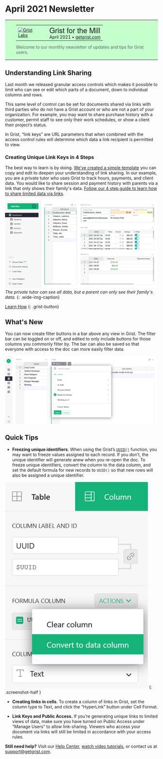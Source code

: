# April 2021 Newsletter

<style>
  /* restore some poorly overridden defaults */
  .newsletter-header .table {
    background-color: initial;
    border: initial;
  }
  .newsletter-header .table > tbody > tr > td {
    padding: initial;
    border: initial;
    vertical-align: initial;
  }
  .newsletter-header img.header-img {
    padding: initial;
    max-width: initial;
    display: initial;
    padding: initial;
    line-height: initial;
    background-color: initial;
    border: initial;
    border-radius: initial;
    margin: initial;
  }

  /* copy newsletter styles, with a prefix for sufficient specificity */
  .newsletter-header .header {
    border: none;
    padding: 0;
    margin: 0;
  }
  .newsletter-header table > tbody > tr > td.header-image {
    width: 80px;
    padding-right: 16px;
  }
  .newsletter-header table > tbody > tr > td.header-text {
    background-color: #c4ffcd;
    padding: 16px 36px;
  }
  .newsletter-header table.header-top {
    border: none;
    padding: 0;
    margin: 0;
    width: 100%;
  }
  .header-title {
    font-family: Helvetica Neue, Helvetica, Arial, sans-serif;
    font-size: 24px;
    line-height: 28px;
  }
  .header-month {
  }
  .header-welcome {
    margin-top: 12px;
    color: #666666;
  }
</style>
<div class="newsletter-header">
<table class="header" cellpadding="0" cellspacing="0" border="0"><tr>
  <td class="header-text">
    <table class="header-top"><tr>
      <td class="header-image">
        <a href="https://www.getgrist.com">
          <img class="header-img" src="/images/newsletters/2021-04/april-logo.png" width="80" height="80" alt="Grist Labs" border="0">
        </a>
      </td>
      <td class="header-top-text">
        <div class="header-title">Grist for the Mill</div>
        <div class="header-month">April 2021
          &#8226; <a href="https://www.getgrist.com/">getgrist.com</a></div>
      </td>
    </tr></table>
    <div class="header-welcome">
      Welcome to our monthly newsletter of updates and tips for Grist users.
    </div>
  </td>
</tr></table>
</div>

## Understanding Link Sharing

Last month we released granular access controls which makes it possible to limit who can see or
edit which parts of a document, down to individual columns and rows.

This same level of control can be set for documents shared via links with third parties who do not
have a Grist account or who are not a part of your organization. For example, you may want to
share purchase history with a customer, permit staff to see only their work schedules, or show a
client their project’s status.

In Grist, “link keys” are URL parameters that when combined with the access control rules will
determine which data a link recipient is permitted to view.

### Creating Unique Link Keys in 4 Steps

The best way to learn is by doing.
[We’ve created a simple template](https://public.getgrist.com/cBRGq2QKzTSC/Private-Tutor-LinkKey-Tutorial)
you can copy and edit to deepen your understanding of link sharing. In our example, you are a
private tutor who uses Grist to track hours, payments, and client data. You would like to share
session and payment history with parents via a link that only shows their family's data. [Follow
our 4 step guide to learn how to share limited data via links](../examples/2021-04-link-keys.md).

![Tutor and family's views](../examples/images/2021-04-link-keys/full-v-limited-access-animated.gif)
*The private tutor can see all data, but a parent can only see their family's data.*
{: .wide-img-caption}

[Learn How](../examples/2021-04-link-keys.md)
{: .grist-button}


## What's New

You can now create filter buttons in a bar above any view in Grist. The filter bar can be
toggled on or off, and edited to only include buttons for those columns you commonly filter
by. The bar can also be saved so that everyone with access to the doc can more easily filter data.

![Filter bar](../images/newsletters/2021-04/filter-bar.png)

## Quick Tips

- **Freezing unique identifiers**. When using the Grist’s
  [`UUID()`](../functions.md#uuid) function, you may want to freeze values
  assigned to each record. If you don’t, the unique identifier will generate anew when you re-open
  the doc. To freeze unique identifiers, convert the column to the data column, and set the default
  formula for new records to `UUID()` so that new rows will also be assigned a unique identifier.

<span class="screenshot-large">*![Convert to Data Column](../examples/images/2021-04-link-keys/convert-to-data-column.png)*</span>
{: .screenshot-half }

- **Creating links in cells**. To create a column of links in Grist, set the column type to Text,
  and click the “HyperLink” button under Cell Format.

- **Link Keys and Public Access.** If you’re generating unique links to limited views of data,
  make sure you have turned on Public Access under “Manage Users” to allow link-sharing. Viewers
  who access your document via links will still be limited in accordance with your access rules.


**Still need help?** Visit our [Help Center](../index.md), [watch video
tutorials](https://www.youtube.com/playlist?list=PL3Q9Tu1JOy_4Mq8JlcjZXEMyJY69kda44), or contact
us at <support@getgrist.com>.
